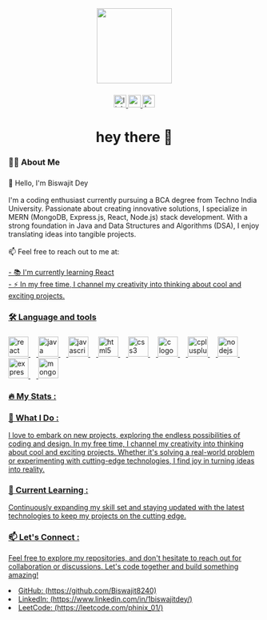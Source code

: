 <div align="center">
  <img height="150" src="https://camo.githubusercontent.com/62da68eb62b1e5f175f7d1f0191dd89a653d7908feb22d37d4a0ab07365d6791/68747470733a2f2f6d656469612e67697068792e636f6d2f6d656469612f4d3967624264396e6244724f5475314d71782f67697068792e676966"  />
</div>

###

<div align="center">
  <a href="https://www.linkedin.com/in/1biswajitdey/" target="_blank">
    <img src="https://img.shields.io/static/v1?message=LinkedIn&logo=linkedin&label=&color=0077B5&logoColor=white&labelColor=&style=for-the-badge" height="25" alt="linkedin logo"  />
  </a>
  <a href="officialbiswajitdey@gmail.com" target="_blank">
    <img src="https://img.shields.io/static/v1?message=Gmail&logo=gmail&label=&color=D14836&logoColor=white&labelColor=&style=for-the-badge" height="25" alt="gmail logo"  />
  </a>
  <a href="https://leetcode.com/Phinix_01/" target="_blank">
    <img src="https://img.shields.io/static/v1?message=Leetcode&logo=hackerrank&label=&color=2EC866&logoColor=white&labelColor=&style=for-the-badge" height="25" alt="hackerrank logo"  />
  </a>
</div>

###

<h1 align="center">hey there 👋</h1>

###

<h3 align="left">👩‍💻  About Me</h3>

###

<p align="left">👋 Hello, I'm Biswajit Dey<br><br>I'm a coding enthusiast currently pursuing a BCA degree from Techno India University. Passionate about creating innovative solutions, I specialize in MERN (MongoDB, Express.js, React, Node.js) stack development. With a strong foundation in Java and Data Structures and Algorithms (DSA), I enjoy translating ideas into tangible projects.<br><br> 📫 Feel free to reach out to me at: <a href="mailto:officialbiswajitdey@gmail.com"><br><br>- 📚 I'm currently learning React<br>- ⚡ In my free time, I channel my creativity into thinking about cool and exciting projects.</p>

###

<h3 align="left">🛠 Language and tools</h3>

###

<div align="left">
  <img src="https://cdn.jsdelivr.net/gh/devicons/devicon/icons/react/react-original.svg" height="40" alt="react logo"  />
  <img width="12" />
  <img src="https://cdn.jsdelivr.net/gh/devicons/devicon/icons/java/java-original.svg" height="40" alt="java logo"  />
  <img width="12" />
  <img src="https://cdn.jsdelivr.net/gh/devicons/devicon/icons/javascript/javascript-original.svg" height="40" alt="javascript logo"  />
  <img width="12" />
  <img src="https://cdn.jsdelivr.net/gh/devicons/devicon/icons/html5/html5-original.svg" height="40" alt="html5 logo"  />
  <img width="12" />
  <img src="https://cdn.jsdelivr.net/gh/devicons/devicon/icons/css3/css3-original.svg" height="40" alt="css3 logo"  />
  <img width="12" />
  <img src="https://cdn.jsdelivr.net/gh/devicons/devicon/icons/c/c-original.svg" height="40" alt="c logo"  />
  <img width="12" />
  <img src="https://cdn.jsdelivr.net/gh/devicons/devicon/icons/cplusplus/cplusplus-original.svg" height="40" alt="cplusplus logo"  />
  <img width="12" />
  <img src="https://cdn.jsdelivr.net/gh/devicons/devicon/icons/nodejs/nodejs-original.svg" height="40" alt="nodejs logo"  />
  <img width="12" />
  <img src="https://cdn.jsdelivr.net/gh/devicons/devicon/icons/express/express-original.svg" height="40" alt="express logo"  />
  <img width="12" />
  <img src="https://cdn.jsdelivr.net/gh/devicons/devicon/icons/mongodb/mongodb-original.svg" height="40" alt="mongodb logo"  />
</div>

###

<h3 align="left">🔥   My Stats :</h3>

<h3 align="left">🚀 What I Do :</h3>

I love to embark on new projects, exploring the endless possibilities of coding and design. In my free time, I channel my creativity into thinking about cool and exciting projects. Whether it's solving a real-world problem or experimenting with cutting-edge technologies, I find joy in turning ideas into reality.

<h3 align="left">🌱 Current Learning :</h3>

Continuously expanding my skill set and staying updated with the latest technologies to keep my projects on the cutting edge.

<h3 align="left">📫 Let's Connect :</h3>

Feel free to explore my repositories, and don't hesitate to reach out for collaboration or discussions. Let's code together and build something amazing!

<li>GitHub: (https://github.com/Biswajit8240)</li>
<li>LinkedIn: (https://www.linkedin.com/in/1biswajitdey/)</li>
<li>LeetCode: (https://leetcode.com/phinix_01/)</li>

